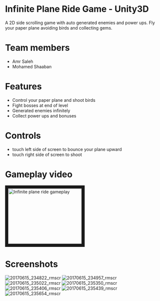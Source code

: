 # Infinite Plane Ride Game - Unity3D
A 2D side scrolling game with auto generated enemies and power ups. Fly your paper plane avoiding birds and collecting gems.

# Team members
+ Amr Saleh
+ Mohamed Shaaban

# Features
+ Control your paper plane and shoot birds
+ Fight bosses at end of level
+ Generated enemies infinitely
+ Collect power ups and bonuses

# Controls
+ touch left side of screen to bounce your plane upward
+ touch right side of screen to shoot

# Gameplay video
<a href="http://www.youtube.com/watch?feature=player_embedded&v=a5jWrnHouCc
" target="_blank"><img src="http://img.youtube.com/vi/a5jWrnHouCc/0.jpg" 
alt="Infinite plane ride gameplay" width="240" height="180" border="10" /></a>

# Screenshots
![20170615_234822_rmscr](https://user-images.githubusercontent.com/5616594/27308171-96780d08-554d-11e7-8924-3460303a2aed.jpg)
![20170615_234957_rmscr](https://user-images.githubusercontent.com/5616594/27308172-967f5888-554d-11e7-9db4-3a3ec1cebc52.jpg)
![20170615_235022_rmscr](https://user-images.githubusercontent.com/5616594/27308173-968834f8-554d-11e7-8bff-566491f2e034.jpg)
![20170615_235350_rmscr](https://user-images.githubusercontent.com/5616594/27308174-968f8f14-554d-11e7-83f3-7cd9fe5f9d55.jpg)
![20170615_235406_rmscr](https://user-images.githubusercontent.com/5616594/27308175-9697b252-554d-11e7-9f7e-5dd7147f7790.jpg)
![20170615_235439_rmscr](https://user-images.githubusercontent.com/5616594/27308176-969b2266-554d-11e7-927d-65147cfd50dc.jpg)
![20170615_235654_rmscr](https://user-images.githubusercontent.com/5616594/27308177-96ab7bb6-554d-11e7-9d6c-bb77a768d484.jpg)
